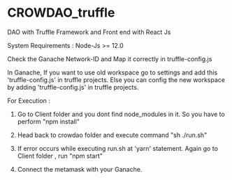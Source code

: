 # CROWDAO_truffle
DAO with Truffle Framework and Front end with React Js

System Requirements :
Node-Js >= 12.0

Check the Ganache Network-ID and Map it correctly in truffle-config.js

In Ganache, If you want to use old workspace go to settings and add this 'truffle-config.js' in truffle projects.
			Else you can config the new workspace by adding 'truffle-config.js' in truffle projects.

For Execution :

1) Go to Client folder and you dont find node_modules in it.
	So you have to perform "npm install"

2) Head back to crowdao folder and execute command "sh ./run.sh"

3) If error occurs while executing run.sh at 'yarn' statement. 
	Again go to Client folder , run "npm start"

4) Connect the metamask with your Ganache.





